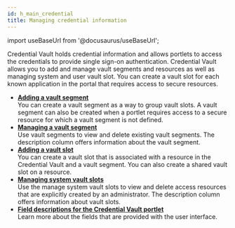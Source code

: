 ```yaml
---
id: h_main_credential
title: Managing credential information
---
```

import useBaseUrl from '@docusaurus/useBaseUrl';



Credential Vault holds credential information and allows portlets to access the credentials to provide single sign-on authentication. Credential Vault allows you to add and manage vault segments and resources as well as managing system and user vault slot. You can create a vault slot for each known application in the portal that requires access to secure resources.

-   **[Adding a vault segment](h_cred_add_vault.md)**  
You can create a vault segment as a way to group vault slots. A vault segment can also be created when a portlet requires access to a secure resource for which a vault segment is not defined.
-   **[Managing a vault segment](h_cred_manage_vault.md)**  
Use vault segments to view and delete existing vault segments. The description column offers information about the vault segment.
-   **[Adding a vault slot](h_cred_add_slot.md)**  
You can create a vault slot that is associated with a resource in the Credential Vault and a vault segment. You can also create a shared vault slot on a resource.
-   **[Managing system vault slots](h_cred_manage_slot.md)**  
Use the manage system vault slots to view and delete access resources that are explicitly created by an administrator. The description column offers information about vault slots.
-   **[Field descriptions for the Credential Vault portlet](h_cred_fields.md)**  
Learn more about the fields that are provided with the user interface.

